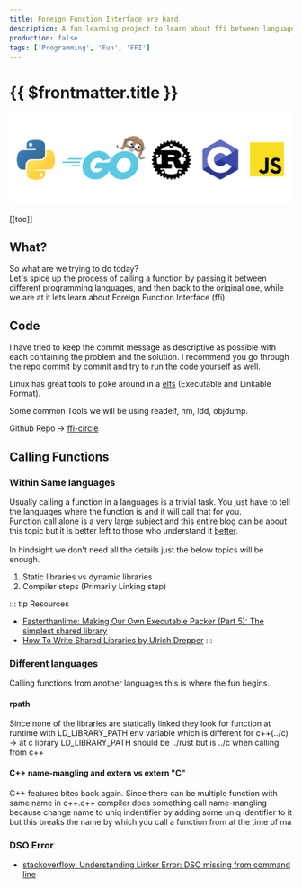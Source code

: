 ```yaml
---
title: Foreign Function Interface are hard
description: A fun learning project to learn about ffi between languages and tooling around them
production: false
tags: ['Programming', 'Fun', 'FFI']
---
```



# {{ $frontmatter.title }}
![Banner Image](/blogs/ffi-banner.png)
<!-- Credit for banner Image: https://iximiuz.com/en/posts/my-choice-of-programming-languages -->

[[toc]]

## What?
So what are we trying to do today?  
Let's spice up the process of calling a function by passing it between different programming languages, and then back to the original one, while we are at it lets learn about Foreign Function Interface (ffi).  

## Code
I have tried to keep the commit message as descriptive as possible with each containing the problem and the solution. I recommend you go through the repo commit by commit and try to run the code yourself as well.  

Linux has great tools to poke around in a [elfs](https://en.wikipedia.org/wiki/Executable_and_Linkable_Format) (Executable and Linkable Format).  

Some common Tools we will be using readelf, nm, ldd, objdump.

Github Repo -> [ffi-circle](https://github.com/aadi58002/ffi-circle)

## Calling Functions
### Within Same languages
Usually calling a function in a languages is a trivial task. You just have to tell the languages where the function is and it will call that for you.  
Function call alone is a very large subject and this entire blog can be about this topic but it is better left to those who understand it [better](https://fasterthanli.me/series/reading-files-the-hard-way/part-2).
\
\
In hindsight we don't need all the details just the below topics will be enough.
1. Static libraries vs dynamic libraries
2. Compiler steps (Primarily Linking step)

::: tip Resources
- [Fasterthanlime: Making Our Own Executable Packer (Part 5): The simplest shared library](https://fasterthanli.me/series/making-our-own-executable-packer/part-5)
- [How To Write Shared Libraries by Ulrich Drepper](https://www.akkadia.org/drepper/dsohowto.pdf)
:::


### Different languages
Calling functions from another languages this is where the fun begins.

#### rpath
Since none of the libraries are statically linked they look for function at runtime with LD_LIBRARY_PATH env variable which is different for c++(../c) -> at c library LD_LIBRARY_PATH should be ../rust but is ../c when calling from c++
#### C++ name-mangling and extern vs extern "C"
C++ features bites back again. Since there can be
multiple function with same name in c++.c++ compiler does something call
name-mangling because change name to uniq indentifier by adding some
uniq identifier to it but this breaks the name by which you call a
function from at the time of ma

### DSO Error
- [stackoverflow: Understanding Linker Error: DSO missing from command line](https://stackoverflow.com/questions/65269574/understanding-linker-error-dso-missing-from-command-line)
